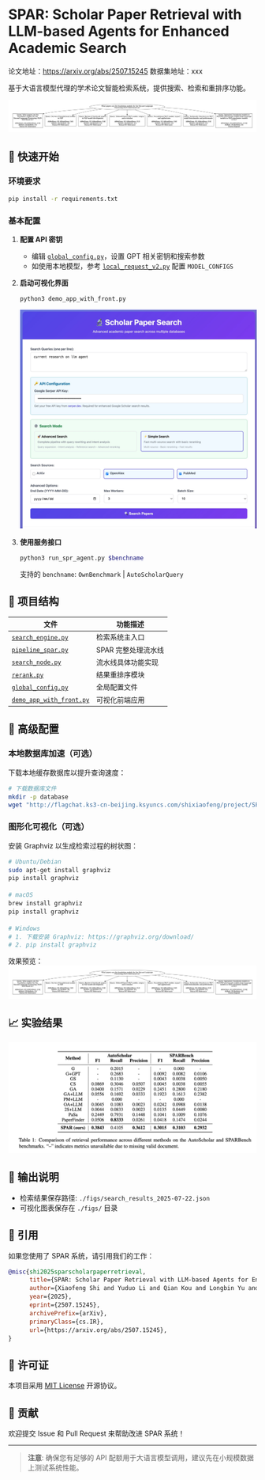 # SPAR: Scholar Paper Retrieval with LLM-based Agents for Enhanced Academic Search

论文地址：https://arxiv.org/abs/2507.15245
数据集地址：xxx

基于大语言模型代理的学术论文智能检索系统，提供搜索、检索和重排序功能。

![overview](./figs/graph_example.png)

## 🚀 快速开始

### 环境要求

```bash
pip install -r requirements.txt
```

### 基本配置

1. **配置 API 密钥**
   - 编辑 [`global_config.py`](global_config.py)，设置 GPT 相关密钥和搜索参数
   - 如使用本地模型，参考 [`local_request_v2.py`](local_request_v2.py) 配置 `MODEL_CONFIGS`

2. **启动可视化界面**
   ```bash
   python3 demo_app_with_front.py
   ```
   ![demo](./figs/search_demo.jpg)

3. **使用服务接口**
   ```bash
   python3 run_spr_agent.py $benchname
   ```
   支持的 `benchname`: `OwnBenchmark` | `AutoScholarQuery`

## 📁 项目结构

| 文件 | 功能描述 |
|------|----------|
| [`search_engine.py`](search_engine.py) | 检索系统主入口 |
| [`pipeline_spar.py`](pipeline_spar.py) |  SPAR 完整处理流水线 |
| [`search_node.py`](search_node.py) |  流水线具体功能实现 |
| [`rerank.py`](rerank.py) |  结果重排序模块 |
| [`global_config.py`](global_config.py) | 全局配置文件 |
| [`demo_app_with_front.py`](demo_app_with_front.py) | 可视化前端应用 |

## 🔧 高级配置

### 本地数据库加速（可选）

下载本地缓存数据库以提升查询速度：

```bash
# 下载数据库文件
mkdir -p database
wget "http://flagchat.ks3-cn-beijing.ksyuncs.com/shixiaofeng/project/SPAR/arxiv_data.db?KSSAccessKeyId=AKLTkqVnZwpfTBiiu7O6iQHnA&Expires=7753081204&Signature=gaj8%2F5rJ%2BUQWp6wSr0f5KKuJdqs%3D" -O database/arxiv_data.db
```


### 图形化可视化（可选）

安装 Graphviz 以生成检索过程的树状图：

```bash
# Ubuntu/Debian
sudo apt-get install graphviz
pip install graphviz

# macOS
brew install graphviz
pip install graphviz

# Windows
# 1. 下载安装 Graphviz: https://graphviz.org/download/
# 2. pip install graphviz
```

效果预览：
![graph tree](./figs/graph_example.png)

## 📈 实验结果

![main result](./figs/spar_main_result.png)

## 📝 输出说明

- 检索结果保存路径: `./figs/search_results_2025-07-22.json`
- 可视化图表保存在 `./figs/` 目录

## 📖 引用

如果您使用了 SPAR 系统，请引用我们的工作：

```bibtex
@misc{shi2025sparscholarpaperretrieval,
      title={SPAR: Scholar Paper Retrieval with LLM-based Agents for Enhanced Academic Search},
      author={Xiaofeng Shi and Yuduo Li and Qian Kou and Longbin Yu and Jinxin Xie and Hua Zhou},
      year={2025},
      eprint={2507.15245},
      archivePrefix={arXiv},
      primaryClass={cs.IR},
      url={https://arxiv.org/abs/2507.15245},
}
```

## 📄 许可证

本项目采用 [MIT License](LICENSE) 开源协议。

## 🤝 贡献

欢迎提交 Issue 和 Pull Request 来帮助改进 SPAR 系统！

---

> **注意**: 确保您有足够的 API 配额用于大语言模型调用，建议先在小规模数据上测试系统性能。